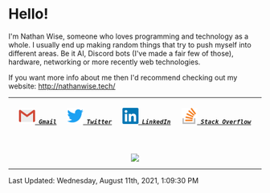 <!--About Me--->


<!--Tools/Languages--->
<h1> Hello! </h1>
<p>I'm Nathan Wise, someone who loves programming and technology as a whole. I usually end up making random things that try to push myself into different areas. Be it AI, Discord bots (I've made a fair few of those), hardware, networking or more recently web technologies.

If you want more info about me then I'd recommend checking out my website: http://nathanwise.tech/</p>

---

<!--Contacts--->
<h5 align="center">
	<code><a href="mailto:nathan88wise@gmail.com"><img alt="Gmail" width=32 src="res/gmail.svg"> Gmail</a></code>
	&emsp;
	<code><a href="https://twitter.com/WiseNatDev" title="Twitter Profile"><img alt="Twitter" width=32 src="res/twitter.svg"> Twitter</a></code>
	&emsp;
	<code><a href="https://www.linkedin.com/in/nathan-w-5592ba1b5/" title="LinkedIn Profile"><img alt="LinkedIn" width=32 src="res/linkedin.svg"> LinkedIn</a></code>
	&emsp;
	<code><a href="https://stackoverflow.com/users/11125378/wisenat" title="Stack Overflow Profile"><img alt="Stack Overflow" width=32 src="res/stackoverflow.svg"> Stack Overflow</a></code>
</h5>

<!--GitHub Stats--->
&emsp;
<p align="center">
	<a href="https://github.com/anuraghazra/github-readme-stats">
		<img align="center" src="https://github-readme-stats.vercel.app/api?username=WiseNat&count_private=true&show_icons=true&title_color=009356&icon_color=75B79A&bg_color=F3F4F4&hide_border=true" />
	</a>
</p>

---

<!--GitHub Recent Activity--->

<!--RECENT_ACTIVITY:start-->

<!--RECENT_ACTIVITY:end-->

<!--RECENT_ACTIVITY:last_update-->
Last Updated: Wednesday, August 11th, 2021, 1:09:30 PM
<!--RECENT_ACTIVITY:last_update_end-->

<!--**WiseNat/WiseNat** is a ✨ _special_ ✨ repository because its `README.md` (this file) appears on your GitHub profile.-->

